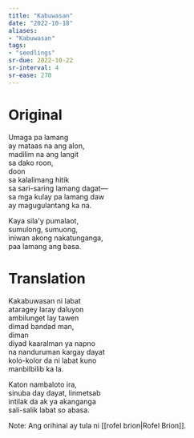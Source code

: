 ```yaml
---
title: "Kabuwasan"
date: "2022-10-18"
aliases:
- "Kabuwasan"
tags:
- "seedlings"
sr-due: 2022-10-22
sr-interval: 4
sr-ease: 270
---
```


# Original

Umaga pa lamang  
ay mataas na ang alon,  
madilim na ang langit  
sa dako roon,  
 doon  
sa kalalimang hitik  
sa sari-saring lamang dagat—  
sa mga kulay pa lamang daw  
ay magugulantang ka na.

Kaya sila'y pumalaot,  
sumulong, sumuong,  
iniwan akong nakatunganga,  
paa lamang ang basa.  

# Translation

Kakabuwasan ni labat  
ataragey laray daluyon  
ambilunget lay tawen  
dimad bandad man,  
 diman  
diyad kaaralman ya napno  
na nanduruman kargay dayat  
kolo-kolor da ni labat kuno  
manbilbilib ka la.

Katon nambaloto ira,  
sinuba day dayat, linmetsab  
intilak da ak ya akanganga  
sali-salik labat so abasa.

Note: Ang orihinal ay tula ni [[rofel brion|Rofel Brion]].